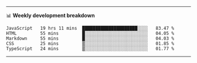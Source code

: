 -------

📊 **Weekly development breakdown**
<!--START_SECTION:waka-->
```text
JavaScript   19 hrs 11 mins  █████████████████████░░░░   83.47 % 
HTML         55 mins         █░░░░░░░░░░░░░░░░░░░░░░░░   04.05 % 
Markdown     55 mins         █░░░░░░░░░░░░░░░░░░░░░░░░   04.03 % 
CSS          25 mins         ▒░░░░░░░░░░░░░░░░░░░░░░░░   01.85 % 
TypeScript   24 mins         ▒░░░░░░░░░░░░░░░░░░░░░░░░   01.77 % 
```
<!--END_SECTION:waka-->

-------
